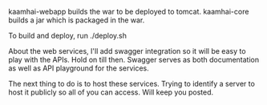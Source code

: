 kaamhai-webapp builds the war to be deployed to tomcat.
kaamhai-core builds a jar which is packaged in the war.

To build and deploy, run ./deploy.sh

About the web services, I'll add swagger integration so it will be easy to play with the APIs.
Hold on till then. Swagger serves as both documentation as well as API playground for the services.


The next thing to do is to host these services.
Trying to identify a server to host it publicly so all of you can access.
Will keep you posted.
